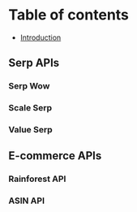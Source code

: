 # Table of contents

- [Introduction](Introduction.md)

## Serp APIs

### Serp Wow
### Scale Serp
### Value Serp

## E-commerce APIs

### Rainforest API
### ASIN API

